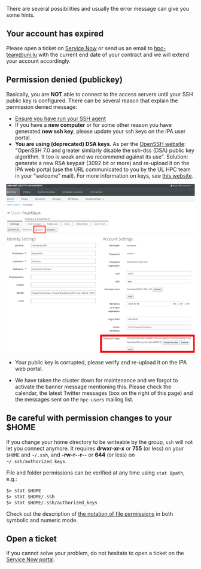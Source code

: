 There are several possibilities and usually the error message can give you some hints.

## Your account has expired

Please open a ticket on [Service Now](https://service.uni.lu) or send us an
email to <hpc-team@uni.lu> with the current end date of your contract and we
will extend your account accordingly.

## Permission denied (publickey)

Basically, you are **NOT** able to connect to the access servers until your
SSH public key is configured. There can be several reason that explain the
permission denied message:

* [Ensure you have run your SSH agent](ssh.md)
* If you have a **new computer** or for some other reason you have generated
  **new ssh key**, please update your ssh keys on the IPA user portal.
* **You are using (deprecated) DSA keys**. As per the
  [OpenSSH website](https://www.openssh.com/legacy.html): "OpenSSH 7.0 and
  greater similarly disable the ssh-dss (DSA) public key algorithm. It too is
  weak and we recommend against its use". Solution: generate a new RSA keypair
  (3092 bit or more) and re-upload it on the IPA web portal (use the URL
  communicated to you by the UL HPC team in your “welcome” mail). For more
  information on keys, see [this website](https://blog.g3rt.nl/upgrade-your-ssh-keys.html).

![](images/ipa.png)

* Your public key is corrupted, please verify and re-upload it on the IPA web portal.

* We have taken the cluster down for maintenance and we forgot to activate the
  banner message mentioning this. Please check the calendar, the latest Twitter
  messages (box on the right of this page) and the messages sent on the `hpc-users` mailing list.


## Be careful with permission changes to your $HOME

If you change your home directory to be writeable by the group, `ssh` will not let you connect anymore.
It requires **drwxr-xr-x** or **755** (or less) on your `$HOME` and `~/.ssh`, and
**-rw-r--r--** or **644** (or less) on `~/.ssh/authorized_keys`.

File and folder permissions can be verified at any time using `stat $path`, e.g.:

    $> stat $HOME
    $> stat $HOME/.ssh
    $> stat $HOME/.ssh/authorized_keys

Check out the description of [the notation of file permissions](https://en.wikipedia.org/wiki/File_system_permissions#Notation_of_traditional_Unix_permissions)
in both symbolic and numeric mode.

## Open a ticket

If you cannot solve your problem, do not hesitate to open a ticket on the [Service Now portal](https://hpc.uni.lu/support).

